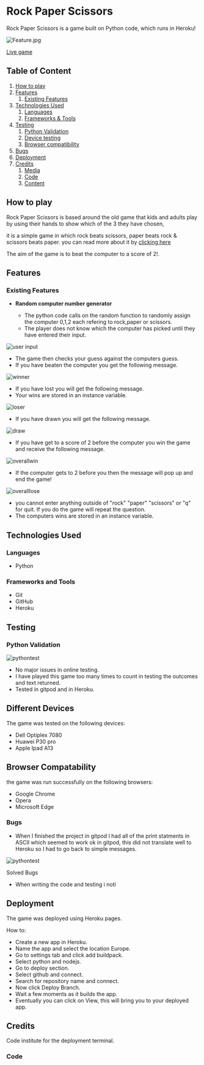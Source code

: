 # Rock Paper Scissors 

Rock Paper Scissors is a game built on Python code, which runs in Heroku!

![Feature.jpg](https://raw.githubusercontent.com/Paulnolan90/p3-RockPaperScissors/main/assets/Main.png)

[Live game](https://rockpaperscissorspn.herokuapp.com/)

## Table of Content

1. [How to play](#how-to-play)
2. [Features](#features)
    1. [Existing Features](#existing-features)
4. [Technologies Used](#technologies-used)
    1. [Languages](#languages)
    2. [Frameworks & Tools](#frameworks-and-tools)
6. [Testing](#testing)
    1. [Python Validation](#Python-validation)
    2. [Device testing](#performing-tests-on-various-devices)
    3. [Browser compatibility](#browser-compatability)
8. [Bugs](#Bugs)
9. [Deployment](#deployment)
10. [Credits](#credits)
    1. [Media](#media)
    2. [Code](#code)
    3. [Content](#content)


## How to play 

Rock Paper Scissors is based around the old game that kids and adults play by using their hands to show which of the 3 they have chosen,

it is a simple game in which rock beats scissors, paper beats rock & scissors beats paper. you can read more about it by [clicking here](https://en.wikipedia.org/wiki/Rock_paper_scissors)

The aim of the game is to beat the computer to a score of 2!.

## Features 

### Existing Features

- __Random computer number generator__

  - The python code calls on the random function to randomly assign the computer 0,1,2 each refering to rock,paper or scissors.
  - The player does not know which the computer has picked until they have entered their input.
  
![user input](https://raw.githubusercontent.com/Paulnolan90/p3-RockPaperScissors/main/assets/userinput.jpg)

  - The game then checks your guess against the computers guess.
  - If you have beaten the computer you get the following message.

![winner](https://raw.githubusercontent.com/Paulnolan90/p3-RockPaperScissors/main/assets/win.jpg)

 - If you have lost you will get the following message.
 - Your wins are stored in an instance variable.

![loser](https://raw.githubusercontent.com/Paulnolan90/p3-RockPaperScissors/main/assets/lose.jpg)

- If you have drawn you will get the following message.

![draw](https://raw.githubusercontent.com/Paulnolan90/p3-RockPaperScissors/main/assets/draw.jpg)

- If you have get to a score of 2 before the computer you win the game and receive the following message.

![overallwin](https://raw.githubusercontent.com/Paulnolan90/p3-RockPaperScissors/main/assets/overallwin.jpg)

- If the computer gets to 2 before you then the message will pop up and end the game!

![overalllose](https://raw.githubusercontent.com/Paulnolan90/p3-RockPaperScissors/main/assets/overalllose.jpg)

- you cannot enter anything outside of "rock" "paper" "scissors" or "q" for quit. If you do the game will repeat the question.
- The computers wins are stored in an instance variable.

## Technologies Used
### Languages

- Python

### Frameworks and Tools

- Git
- GitHub
- Heroku


## Testing 

### Python Validation 

![pythontest](https://raw.githubusercontent.com/Paulnolan90/p3-RockPaperScissors/main/assets/pythonlinter.jpg)

- No major issues in online testing.
- I have played this game too many times to count in testing the outcomes and text returned.
- Tested in gitpod and in Heroku.

## Different Devices

The game was tested on the following devices:

- Dell Optiplex 7080
- Huawei P30 pro
- Apple Ipad A13

## Browser Compatability

the game was run successfully on the following browsers:

- Google Chrome
- Opera
- Microsoft Edge

### Bugs

- When I finished the project in gitpod I had all of the print statments in ASCII which seemed to work ok in gitpod, this did not translate well to Heroku so I had to go back to simple messages.

![pythontest](https://raw.githubusercontent.com/Paulnolan90/p3-RockPaperScissors/main/assets/Ascii.jpg)


Solved Bugs

- When writing the code and testing i noti


## Deployment

The game was deployed using Heroku pages.

How to: 

  - Create a new app in Heroku.
  - Name the app and select the location Europe.
  - Go to settings tab and click add buildpack.
  - Select python and nodejs.
  - Go to deploy section.
  - Select github and connect.
  - Search for repository name and connect.
  - Now click Deploy Branch.
  - Wait a few moments as it builds the app.
  - Eventually you can click on View, this will bring you to your deployed app.


## Credits 
Code institute for the deployment terminal.


### Code



